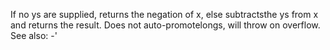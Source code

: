 If no ys are supplied, returns the negation of x, else subtractsthe ys from x and returns the result. Does not auto-promotelongs, will throw on overflow. See also: -'